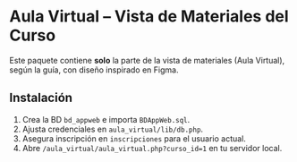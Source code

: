 # Aula Virtual – Vista de Materiales del Curso
Este paquete contiene **solo** la parte de la vista de materiales (Aula Virtual), según la guía, con diseño inspirado en Figma.
## Instalación
1) Crea la BD `bd_appweb` e importa `BDAppWeb.sql`.
2) Ajusta credenciales en `aula_virtual/lib/db.php`.
3) Asegura inscripción en `inscripciones` para el usuario actual.
4) Abre `/aula_virtual/aula_virtual.php?curso_id=1` en tu servidor local.
